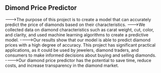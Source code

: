 ## Dimond Price Predictor
--->The purpose of this project is to create a model that can accurately predict the price of diamonds based on their characteristics.
--->We collected data on diamond characteristics such as carat weight, cut, color, and clarity, and used machine learning algorithms to create a predictive model. 
---->Our results show that our model is able to predict diamond prices with a high degree of accuracy. This project has significant practical applications, as it could be used by jewelers, diamond traders, and consumers to make informed decisions about buying and selling diamonds. 
---->Our diamond price predictor has the potential to save time, reduce costs, and increase transparency in the diamond market.
